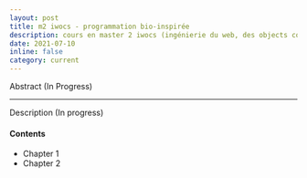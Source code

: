 ```yaml
---
layout: post
title: m2 iwocs - programmation bio-inspirée
description: cours en master 2 iwocs (ingénierie du web, des objects communiquants et des systèmes complexes) UFRST Université Le Havre Normandie
date: 2021-07-10
inline: false
category: current
---
```


Abstract (In Progress)

***

Description (In progress)

#### Contents
* Chapter 1
* Chapter 2 
